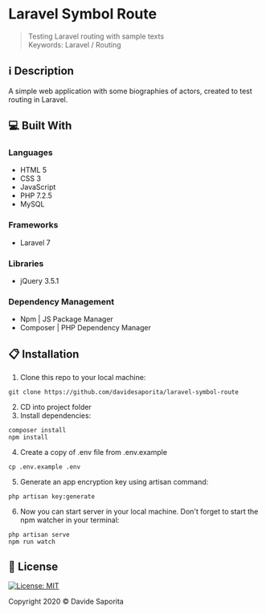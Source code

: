 # Laravel Symbol Route

> Testing Laravel routing with sample texts
> <br>Keywords: Laravel / Routing

## :information_source: Description

A simple web application with some biographies of actors, created to test routing in Laravel.

## :computer: Built With

### Languages
- HTML 5
- CSS 3
- JavaScript
- PHP 7.2.5
- MySQL 

### Frameworks
- Laravel 7

### Libraries
- jQuery 3.5.1

### Dependency Management
 - Npm | JS Package Manager
 - Composer | PHP Dependency Manager

## :clipboard: Installation

1. Clone this repo to your local machine:
```
git clone https://github.com/davidesaporita/laravel-symbol-route
```
2. CD into project folder
3. Install dependencies:
```
composer install
npm install
```
4. Create a copy of .env file from .env.example
```
cp .env.example .env
```
5. Generate an app encryption key using artisan command:
```
php artisan key:generate
```
6. Now you can start server in your local machine. Don't forget to start the npm watcher in your terminal:
```
php artisan serve
npm run watch
```

## :page_facing_up: License

[![License: MIT](https://img.shields.io/badge/License-MIT-yellow.svg)](https://opensource.org/licenses/MIT)

Copyright 2020 © Davide Saporita

